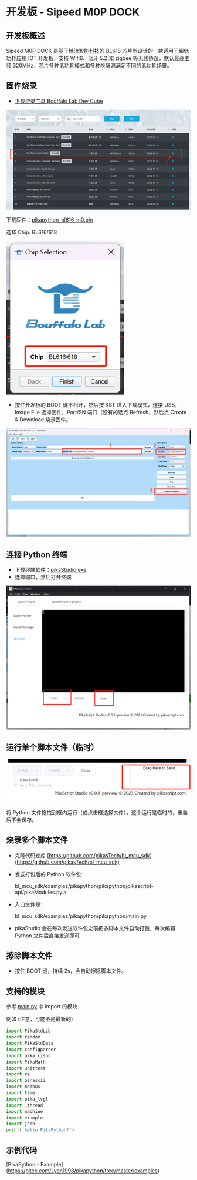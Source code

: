 # 开发板 - Sipeed M0P DOCK

## 开发板概述

Sipeed M0P DOCK 是基于[博流智能科技](http://www.bouffalolab.com/)的 BL618 芯片所设计的一款适用于超低功耗应用 IOT 开发板，支持 Wifi6、蓝牙 5.2 和 zigbee 等无线协议，默认最高主频 320MHz，芯片多种低功耗模式和多种唤醒源满足不同的低功耗场景。

## 固件烧录

- [下载烧录工具 Bouffalo Lab Dev Cube](https://dev.bouffalolab.com/download)

![](assets/image-20230220234928461.png)

下载固件：[pikapython_bl616_m0.bin](https://gitee.com/Lyon1998/pikapython/attach_files/1319192/download)

选择 Chip: BL616/618

![](assets/image-20230220235021534.png)



- 按住开发板的 BOOT 键不松开，然后按 RST 进入下载模式，连接 USB，Image File 选择固件，Port/SN 端口（没有的话点 Refresh，然后点 Create & Download 烧录固件。

![](assets/image-20230220235401746.png)

## 连接 Python 终端

- 下载终端软件：[pikaStudio.exe](https://gitee.com/Lyon1998/pikapython/attach_files/1285327/download)
- 选择端口，然后打开终端

![](assets/image-20230220235936917.png)

## 运行单个脚本文件（临时）

![](assets/image-20230221000046721.png)

将 Python 文件拖拽到框内运行（或点击框选择文件），这个运行是临时的，重启后不会保存。

## 烧录多个脚本文件

- 克隆代码仓库 [https://github.com/pikasTech/bl_mcu_sdk](https://github.com/pikasTech/bl_mcu_sdk)

- 发送打包后的 Python 软件包: 
  
  bl_mcu_sdk/examples/pikapython/pikapython/pikascript-api/pikaModules.py.a

- 入口文件是:

  bl_mcu_sdk/examples/pikapython/pikapython/main.py

- pikaStudio 会在每次发送软件包之前把多脚本文件自动打包，每次编辑 Python 文件后直接发送即可

## 擦除脚本文件

- 按住 BOOT 键，持续 2s，会自动擦除脚本文件。

## 支持的模块

参考 [main.py](https://github.com/pikasTech/bl_mcu_sdk/blob/master/examples/pikapython/pikapython/main.py) 中 import 的模块

例如 (注意，可能不是最新的)
``` python
import PikaStdLib
import random
import PikaStdData
import configparser
import pika_cjson
import PikaMath
import unittest
import re
import binascii
import modbus
import time
import pika_lvgl
import _thread
import machine
import example
import json
print('hello PikaPython!')
```

## 示例代码

[PikaPython - Example] (https://gitee.com/Lyon1998/pikapython/tree/master/examples)
